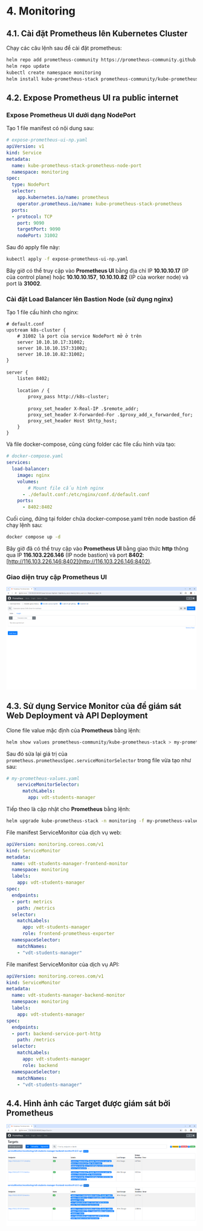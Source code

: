 # 4. Monitoring
## 4.1. Cài đặt Prometheus lên Kubernetes Cluster
Chạy các câu lệnh sau để cài đặt prometheus:
```bash
helm repo add prometheus-community https://prometheus-community.github.io/helm-charts
helm repo update
kubectl create namespace monitoring
helm install kube-prometheus-stack prometheus-community/kube-prometheus-stack -n monitoring
```
## 4.2. Expose Prometheus UI ra public internet

### Expose Prometheus UI dưới dạng NodePort
Tạo 1 file manifest có nội dung sau:
```yaml
# expose-prometheus-ui-np.yaml
apiVersion: v1
kind: Service
metadata:
  name: kube-prometheus-stack-prometheus-node-port
  namespace: monitoring
spec:
  type: NodePort
  selector:
    app.kubernetes.io/name: prometheus
    operator.prometheus.io/name: kube-prometheus-stack-prometheus
  ports:
  - protocol: TCP
    port: 9090
    targetPort: 9090
    nodePort: 31002
```

Sau đó apply file này:
```bash
kubectl apply -f expose-prometheus-ui-np.yaml
```

Bây giờ có thể truy cập vào **Prometheus UI** bằng địa chỉ IP **10.10.10.17** (IP của control plane) hoặc **10.10.10.157**, **10.10.10.82** (IP của worker node) và port là **31002**.

### Cài đặt Load Balancer lên Bastion Node (sử dụng nginx)

Tạo 1 file cấu hình cho nginx:
```nginx
# default.conf
upstream k8s-cluster {
    # 31002 là port của service NodePort mở ở trên
    server 10.10.10.17:31002;
    server 10.10.10.157:31002;
    server 10.10.10.82:31002;
}

server {
    listen 8402;

    location / {
        proxy_pass http://k8s-cluster;

        proxy_set_header X-Real-IP .$remote_addr;
        proxy_set_header X-Forwarded-For .$proxy_add_x_forwarded_for;
        proxy_set_header Host $http_host;
    }
}
```

Và file docker-compose, cũng cùng folder các file cấu hình vừa tạo:
```yaml
# docker-compose.yaml
services:
  load-balancer:
    image: nginx
    volumes:
        # Mount file cấu hình nginx
      - ./default.conf:/etc/nginx/conf.d/default.conf
    ports:
      - 8402:8402
```

Cuối cùng, đứng tại folder chứa docker-compose.yaml trên node bastion để chạy lệnh sau:
```bash
docker compose up -d
```

Bây giờ đã có thể truy cập vào **Prometheus UI** bằng giao thức **http** thông qua IP **116.103.226.146** (IP node bastion) và port **8402**: [http://116.103.226.146:8402](http://116.103.226.146:8402).

### Giao diện truy cập Prometheus UI

![Prometheus dashboard](./images/4-prometheus-dashboard.png)

## 4.3. Sử dụng Service Monitor của để giám sát Web Deployment và API Deployment

Clone file value mặc định của **Prometheus** bằng lệnh:
```bash
helm show values prometheus-community/kube-prometheus-stack > my-prometheus-values.yaml
```

Sau đó sửa lại giá trị của `prometheus.prometheusSpec.serviceMonitorSelector` trong file vừa tạo như sau:
```yaml
# my-prometheus-values.yaml
    serviceMonitorSelector:
      matchLabels:
        app: vdt-students-manager
```

Tiếp theo là cập nhật cho **Prometheus** bằng lệnh:
```bash
helm upgrade kube-prometheus-stack -n monitoring -f my-prometheus-values.yaml prometheus-community/kube-prometheus-stack
```

File manifest ServiceMonitor của dịch vụ web:
```yaml
apiVersion: monitoring.coreos.com/v1
kind: ServiceMonitor
metadata:
  name: vdt-students-manager-frontend-monitor
  namespace: monitoring
  labels:
    app: vdt-students-manager
spec:
  endpoints:
  - port: metrics
    path: /metrics
  selector:
    matchLabels:
      app: vdt-students-manager
      role: frontend-prometheus-exporter
  namespaceSelector:
    matchNames:
    - "vdt-students-manager"
```

File manifest ServiceMonitor của dịch vụ API:
```yaml
apiVersion: monitoring.coreos.com/v1
kind: ServiceMonitor
metadata:
  name: vdt-students-manager-backend-monitor
  namespace: monitoring
  labels:
    app: vdt-students-manager
spec:
  endpoints:
  - port: backend-service-port-http
    path: /metrics
  selector:
    matchLabels:
      app: vdt-students-manager
      role: backend
  namespaceSelector:
    matchNames:
    - "vdt-students-manager"
```

## 4.4. Hình ảnh các Target được giám sát bởi Prometheus
![Target](./images/4-demo.png)
